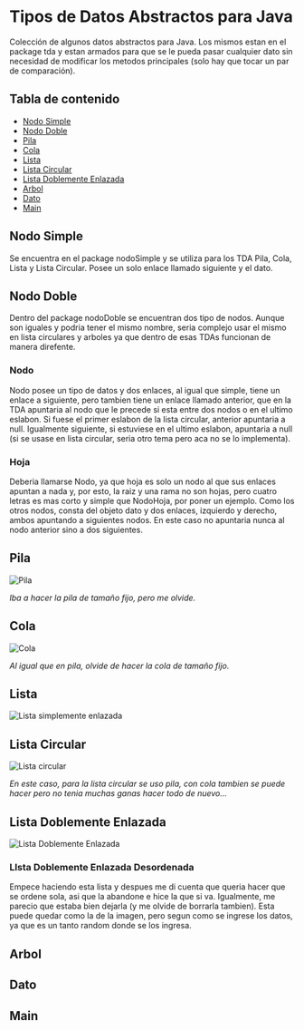 # Tipos de Datos Abstractos para Java

Colección de algunos datos abstractos para Java. Los mismos estan en el package tda y estan armados para que se le pueda pasar cualquier dato sin necesidad de modificar los metodos principales (solo hay que tocar un par de comparación). 

## Tabla de contenido
- [Nodo Simple](#nodo-simple)
- [Nodo Doble](#nodo-doble)
- [Pila](#pila)
- [Cola](#cola)
- [Lista](#lista)
- [Lista Circular](#lista-circular)
- [Lista Doblemente Enlazada](#lista-doblemente-enlazada)
- [Arbol](#arbol)
- [Dato](#dato)
- [Main](#main)

## Nodo Simple
Se encuentra en el package nodoSimple y se utiliza para los TDA Pila, Cola, Lista y Lista Circular. Posee un solo enlace llamado siguiente y el dato.

## Nodo Doble
Dentro del package nodoDoble se encuentran dos tipo de nodos. Aunque son iguales y podria tener el mismo nombre, seria complejo usar el mismo en lista circulares y arboles ya que dentro de esas TDAs funcionan de manera direfente.

### Nodo
Nodo posee un tipo de datos y dos enlaces, al igual que simple, tiene un enlace a siguiente, pero tambien tiene un enlace llamado anterior, que en la TDA apuntaria al nodo que le precede si esta entre dos nodos o en el ultimo eslabon. Si fuese el primer eslabon de la lista circular, anterior apuntaria a null. Igualmente siguiente, si estuviese en el ultimo eslabon, apuntaria a null (si se usase en lista circular, seria otro tema pero aca no se lo implementa).

### Hoja
Deberia llamarse Nodo, ya que hoja es solo un nodo al que sus enlaces apuntan a nada y, por esto, la raiz y una rama no son hojas, pero cuatro letras es mas corto y simple que NodoHoja, por poner un ejemplo.
Como los otros nodos, consta del objeto dato y dos enlaces, izquierdo y derecho, ambos apuntando a siguientes nodos. En este caso no apuntaria nunca al nodo anterior sino a dos siguientes.

## Pila

![Pila](https://user-images.githubusercontent.com/35445409/56833059-d8265880-6843-11e9-956b-d6147857c4c6.png)

*Iba a hacer la pila de tamaño fijo, pero me olvide.*

## Cola

![Cola](https://user-images.githubusercontent.com/35445409/56837414-b384ad80-6850-11e9-87de-86821a013994.png)

*Al igual que en pila, olvide de hacer la cola de tamaño fijo.*

## Lista

![Lista simplemente enlazada](https://user-images.githubusercontent.com/35445409/56856219-2f9ff380-692c-11e9-9d5f-9fa3c6b27ff9.jpg)

## Lista Circular

![Lista circular](https://user-images.githubusercontent.com/35445409/56837501-fc3c6680-6850-11e9-8f36-edaff26a706f.png)

*En este caso, para la lista circular se uso pila, con cola tambien se puede hacer pero no tenia muchas ganas hacer todo de nuevo...*

## Lista Doblemente Enlazada
![Lista Doblemente Enlazada](https://user-images.githubusercontent.com/35445409/56856189-a688bc80-692b-11e9-9f74-86b9a9958232.jpg)

### LIsta Doblemente Enlazada Desordenada

Empece haciendo esta lista y despues me di cuenta que queria hacer que se ordene sola, asi que la abandone e hice la que si va. Igualmente, me parecio que estaba bien dejarla (y me olvide de borrarla tambien). Esta puede quedar como la de la imagen, pero segun como se ingrese los datos, ya que es un tanto random donde se los ingresa.

## Arbol

## Dato

## Main



